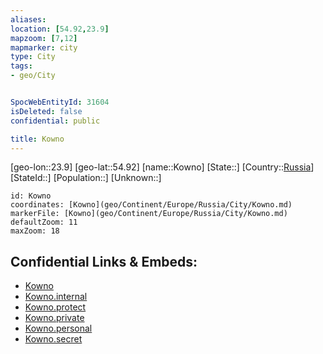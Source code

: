 ```yaml
---
aliases: 
location: [54.92,23.9]
mapzoom: [7,12] 
mapmarker: city 
type: City
tags:
- geo/City


SpocWebEntityId: 31604
isDeleted: false
confidential: public

title: Kowno
---
```

[geo-lon::23.9]
[geo-lat::54.92]
[name::Kowno]
[State::]
[Country::[Russia](geo/Continent/Europe/Russia.md)]
[StateId::]
[Population::]
[Unknown::]


```leaflet
id: Kowno
coordinates: [Kowno](geo/Continent/Europe/Russia/City/Kowno.md)
markerFile: [Kowno](geo/Continent/Europe/Russia/City/Kowno.md)
defaultZoom: 11 
maxZoom: 18
```


## Confidential Links & Embeds: 
- [Kowno](../../../../../../_public/geo/Continent/Europe/Russia/City/Kowno.md) 
- [Kowno.internal](../../../../../../_internal/geo/Continent/Europe/Russia/City/Kowno.internal.md) 
- [Kowno.protect](../../../../../../_protect/geo/Continent/Europe/Russia/City/Kowno.protect.md) 
- [Kowno.private](../../../../../../_private/geo/Continent/Europe/Russia/City/Kowno.private.md) 
- [Kowno.personal](../../../../../../_personal/geo/Continent/Europe/Russia/City/Kowno.personal.md) 
- [Kowno.secret](../../../../../../_secret/geo/Continent/Europe/Russia/City/Kowno.secret.md) 
